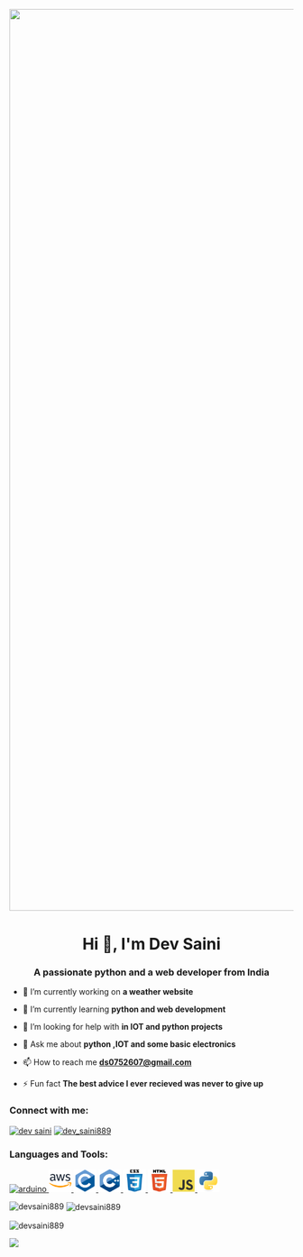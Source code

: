 <img src="https://thumbs.dreamstime.com/z/banner-software-development-programming-web-site-app-laptop-code-ui-ux-interface-concept-coding-testing-usability-design-220115862.jpg"
    style="height: 40vh ; width: 100vw;" alt="">
<h1 align="center">Hi 👋, I'm Dev Saini</h1>
<h3 align="center">A passionate python and a web developer from India</h3>


- 🔭 I’m currently working on **a weather website**

- 🌱 I’m currently learning **python and web development**

- 🤝 I’m looking for help with **in IOT and python projects**

- 💬 Ask me about **python ,IOT and some basic electronics**

- 📫 How to reach me **ds0752607@gmail.com**

- ⚡ Fun fact **The best advice I ever recieved was never to give up**

<h3 align="left">Connect with me:</h3>
<p align="left">
    <a href="https://fb.com/dev saini" target="blank"><img align="center"
            src="https://raw.githubusercontent.com/rahuldkjain/github-profile-readme-generator/master/src/images/icons/Social/facebook.svg"
            alt="dev saini" height="30" width="40" /></a>
    <a href="https://instagram.com/dev_saini889" target="blank"><img align="center"
            src="https://raw.githubusercontent.com/rahuldkjain/github-profile-readme-generator/master/src/images/icons/Social/instagram.svg"
            alt="dev_saini889" height="30" width="40" /></a>
</p>

<h3 align="left">Languages and Tools:</h3>
<p align="left"> <a href="https://www.arduino.cc/" target="_blank" rel="noreferrer"> <img
            src="https://cdn.worldvectorlogo.com/logos/arduino-1.svg" alt="arduino" width="40" height="40" /> </a> <a
        href="https://aws.amazon.com" target="_blank" rel="noreferrer"> <img
            src="https://raw.githubusercontent.com/devicons/devicon/master/icons/amazonwebservices/amazonwebservices-original-wordmark.svg"
            alt="aws" width="40" height="40" /> </a> <a href="https://www.cprogramming.com/" target="_blank"
        rel="noreferrer"> <img src="https://raw.githubusercontent.com/devicons/devicon/master/icons/c/c-original.svg"
            alt="c" width="40" height="40" /> </a> <a href="https://www.w3schools.com/cpp/" target="_blank"
        rel="noreferrer"> <img
            src="https://raw.githubusercontent.com/devicons/devicon/master/icons/cplusplus/cplusplus-original.svg"
            alt="cplusplus" width="40" height="40" /> </a> <a href="https://www.w3schools.com/css/" target="_blank"
        rel="noreferrer"> <img
            src="https://raw.githubusercontent.com/devicons/devicon/master/icons/css3/css3-original-wordmark.svg"
            alt="css3" width="40" height="40" /> </a> <a href="https://www.w3.org/html/" target="_blank"
        rel="noreferrer"> <img
            src="https://raw.githubusercontent.com/devicons/devicon/master/icons/html5/html5-original-wordmark.svg"
            alt="html5" width="40" height="40" /> </a> <a href="https://developer.mozilla.org/en-US/docs/Web/JavaScript"
        target="_blank" rel="noreferrer"> <img
            src="https://raw.githubusercontent.com/devicons/devicon/master/icons/javascript/javascript-original.svg"
            alt="javascript" width="40" height="40" /> </a> <a href="https://www.python.org" target="_blank"
        rel="noreferrer"> <img
            src="https://raw.githubusercontent.com/devicons/devicon/master/icons/python/python-original.svg"
            alt="python" width="40" height="40" /> </a> </p>

<p><img align="left"
        src="https://github-readme-stats.vercel.app/api/top-langs?username=devsaini889&show_icons=true&locale=en&layout=compact"
        alt="devsaini889" /></p>

<p>&nbsp;<img align="center"
        src="https://github-readme-stats.vercel.app/api?username=devsaini889&show_icons=true&locale=en"
        alt="devsaini889" /></p>

<p><img align="center" src="https://github-readme-streak-stats.herokuapp.com/?user=devsaini889&" alt="devsaini889" />
</p>
<img src="https://camo.githubusercontent.com/cec08ccc416939b0144e38f0ee3027356e44462724c5def58222311260bf82c6/68747470733a2f2f70726f66696c652d636f756e7465722e676c697463682e6d652f70726174682d616d4368617764612f636f756e742e7376673f"
    data-canonical-src="https://profile-counter.glitch.me/devsaini889/count.svg?" style="max-width: 100%;">
